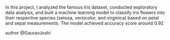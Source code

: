 In this project, I analyzed the famous Iris dataset, conducted exploratory data analysis, and built a machine learning model to classify iris flowers into their respective species (setosa, versicolor, and virginica) based on petal and sepal measurements. The model achieved accuracy score around 0.92 

author @GauravJoshi
